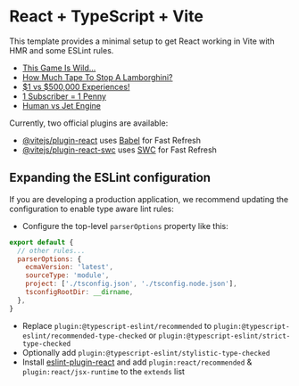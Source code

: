 # React + TypeScript + Vite

This template provides a minimal setup to get React working in Vite with HMR and some ESLint rules.

<!-- YOUTUBE:START -->
- [This Game Is Wild...](https://www.youtube.com/watch?v=I9mw5UlDyPI)
- [How Much Tape To Stop A Lamborghini?](https://www.youtube.com/watch?v=pS-fFdvyHLE)
- [$1 vs $500,000 Experiences!](https://www.youtube.com/watch?v=Xj0Jtjg3lHQ)
- [1 Subscriber = 1 Penny](https://www.youtube.com/watch?v=9UtcHPCEBgg)
- [Human vs Jet Engine](https://www.youtube.com/watch?v=ZNt_GoOBHq8)
<!-- YOUTUBE:END -->

Currently, two official plugins are available:

- [@vitejs/plugin-react](https://github.com/vitejs/vite-plugin-react/blob/main/packages/plugin-react/README.md) uses [Babel](https://babeljs.io/) for Fast Refresh
- [@vitejs/plugin-react-swc](https://github.com/vitejs/vite-plugin-react-swc) uses [SWC](https://swc.rs/) for Fast Refresh

## Expanding the ESLint configuration

If you are developing a production application, we recommend updating the configuration to enable type aware lint rules:

- Configure the top-level `parserOptions` property like this:

```js
export default {
  // other rules...
  parserOptions: {
    ecmaVersion: 'latest',
    sourceType: 'module',
    project: ['./tsconfig.json', './tsconfig.node.json'],
    tsconfigRootDir: __dirname,
  },
}
```

- Replace `plugin:@typescript-eslint/recommended` to `plugin:@typescript-eslint/recommended-type-checked` or `plugin:@typescript-eslint/strict-type-checked`
- Optionally add `plugin:@typescript-eslint/stylistic-type-checked`
- Install [eslint-plugin-react](https://github.com/jsx-eslint/eslint-plugin-react) and add `plugin:react/recommended` & `plugin:react/jsx-runtime` to the `extends` list
